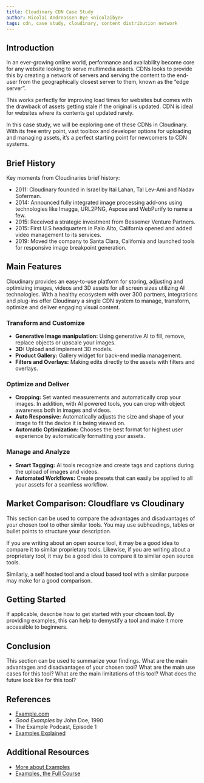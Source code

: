 ```yaml
---
title: Cloudinary CDN Case Study
author: Nicolai Andreassen Bye <nicolaibye>
tags: cdn, case study, cloudinary, content distribution network
---
```


## Introduction

In an ever-growing online world, performance and availability become core for any website looking to serve multimedia assets. CDNs looks to provide this by creating a network of servers and serving the content to the end-user from the geographically closest server to them, known as the “edge server”.

This works perfectly for improving load times for websites but comes with the drawback of assets getting stale if the original is updated. CDN is ideal for websites where its contents get updated rarely.

In this case study, we will be exploring one of these CDNs in Cloudinary. With its free entry point, vast toolbox and developer options for uploading and managing assets, it’s a perfect starting point for newcomers to CDN systems.

## Brief History

Key moments from Cloudinaries brief history:

- 2011: Cloudinary founded in Israel by Itai Lahan, Tal Lev-Ami and Nadav Soferman.
- 2014: Announced fully integrated image processing add-ons using technologies like Imagga, URL2PNG, Aspose and WebPurify to name a few.
- 2015: Received a strategic investment from Bessemer Venture Partners.
- 2015: First U.S headquarters in Palo Alto, California opened and added video management to its services.
- 2019: Moved the company to Santa Clara, California and launched tools for responsive image breakpoint generation.

## Main Features

Cloudinary provides an easy-to-use platform for storing, adjusting and optimizing images, videos and 3D assets for all screen sizes utilizing AI technologies. With a healthy ecosystem with over 300 partners, integrations and plug-ins offer Cloudinary a single CDN system to manage, transform, optimize and deliver engaging visual content.

### Transform and Customize

- **Generative Image manipulation:** Using generative AI to fill, remove, replace objects or upscale your images. 
- **3D:** Upload and implement 3D models.
- **Product Gallery:** Gallery widget for back-end media management.
- **Filters and Overlays:** Making edits directly to the assets with filters and overlays.

### Optimize and Deliver

- **Cropping:** Set wanted measurements and automatically crop your images. In addition, with AI powered tools, you can crop with object awareness both in images and videos.
- **Auto Responsive:** Automatically adjusts the size and shape of your image to fit the device it is being viewed on.
- **Automatic Optimization:** Chooses the best format for highest user experience by automatically formatting your assets.

### Manage and Analyze

- **Smart Tagging:** AI tools recognize and create tags and captions during the upload of images and videos. 
- **Automated Workflows:** Create presets that can easily be applied to all your assets for a seamless workflow.

## Market Comparison: Cloudflare vs Cloudinary

This section can be used to compare the advantages and disadvantages of your chosen tool to other similar tools. You may use subheadings, tables or bullet points to structure your description.

If you are writing about an open source tool, it may be a good idea to compare it to similar proprietary tools. Likewise, if you are writing about a proprietary tool, it may be a good idea to compare it to similar open source tools.

Similarly, a self hosted tool and a cloud based tool with a similar purpose may make for a good comparison.

## Getting Started

If applicable, describe how to get started with your chosen tool. By providing examples, this can help to demystify a tool and make it more accessible to beginners.

## Conclusion

This section can be used to summarize your findings. What are the main advantages and disadvantages of your chosen tool? What are the main use cases for this tool? What are the main limitations of this tool? What does the future look like for this tool?

## References

- [Example.com](https://example.com)
- _Good Examples_ by John Doe, 1990
- The Example Podcast, Episode 1
- [Examples Explained](https://youtu.be/dQw4w9WgXcQ)

## Additional Resources

- [More about Examples](https://example.com)
- [Examples, the Full Course](https://youtu.be/dQw4w9WgXcQ)
